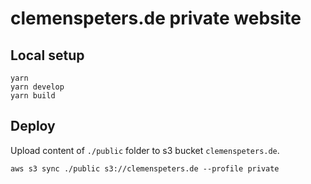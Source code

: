 # clemenspeters.de private website

## Local setup

```shell
yarn
yarn develop
yarn build
```

## Deploy

Upload content of `./public` folder to s3 bucket `clemenspeters.de`.

```shell
aws s3 sync ./public s3://clemenspeters.de --profile private
```
